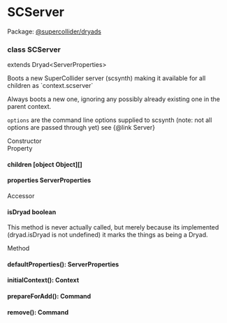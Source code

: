 # SCServer
Package: <a href="#/packages/dryads/api">@supercollider/dryads</a>

<div class="entity-box"><div class="Class"><h3 class="class-header" id="SCServer"><span class="token keyword">class</span> <span class="class">SCServer</span></h3><span class="token keyword">extends</span> <span class="type reference">Dryad&lt;<span class="type reference">ServerProperties</span>&gt;</span><p class="short-text">Boots a new SuperCollider server (scsynth) making it available for all children as `context.scserver`</p><p class="">Always boots a new one, ignoring any possibly already existing one in the parent context.

`options` are the command line options supplied to scsynth (note: not all options are passed through yet)
see {@link Server}
</p><div class="section-heading">Constructor</div><div class="class-member"></div><div class="section-heading">Property</div><div class="class-member"><h4 id="children"><span class="token property">children</span> <span class="type ">[object Object]</span>[]</h4></div><div class="class-member"><h4 id="properties"><span class="token property">properties</span> <span class="type reference">ServerProperties</span></h4></div><div class="section-heading">Accessor</div><div class="class-member"><h4 id="isDryad"><span class="token property">isDryad</span> <span class="type token entity">boolean</span></h4><p class="short-text">This method is never actually called, but merely because its implemented
(dryad.isDryad is not undefined) it marks the things as being a Dryad.</p></div><div class="section-heading">Method</div><div class="class-member"></div><div class="class-member"></div><div class="class-member"></div><div class="class-member"><h4 id="defaultProperties"><span class="token function">defaultProperties</span>(): <span class="type reference">ServerProperties</span></h4></div><div class="class-member"><h4 id="initialContext"><span class="token function">initialContext</span>(): <span class="type reference">Context</span></h4></div><div class="class-member"><h4 id="prepareForAdd"><span class="token function">prepareForAdd</span>(): <span class="type reference">Command</span></h4></div><div class="class-member"><h4 id="remove"><span class="token function">remove</span>(): <span class="type reference">Command</span></h4></div><div class="class-member"></div><div class="class-member"></div><div class="class-member"></div><div class="class-member"></div></div></div>
